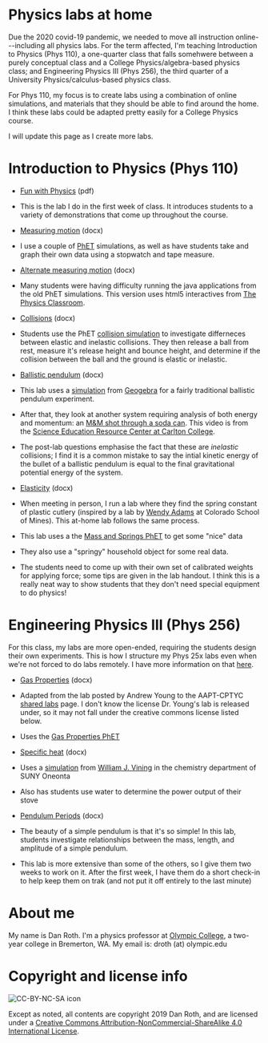 # Physics labs at home

Due the 2020 covid-19 pandemic, we needed to move all instruction online---including all physics labs. For the term affected, I'm teaching Introduction to Physics (Phys 110), a one-quarter class that falls somehwere between a purely conceptual class and a College Physics/algebra-based physics class; and Engineering Physics III (Phys 256), the third quarter of a University Physics/calculus-based physics class.

For Phys 110, my focus is to create labs using a combination of online simulations, and materials that they should be able to find around the home. I think these labs could be adapted pretty easily for a College Physics course.

I will update this page as I create more labs.

<!---Phys 110--->
# Introduction to Physics (Phys 110)
* [Fun with Physics][funwithphys] (pdf)
* This is the lab I do in the first week of class. It introduces students to a variety of demonstrations that come up throughout the course.

* [Measuring motion][measmot] (docx)
* I use a couple of [PhET][PhET] simulations, as well as have students take and graph their own data using a stopwatch and tape measure.

* [Alternate measuring motion][measmotalt] (docx)
* Many students were having difficulty running the java applications from the old PhET simulations. This version uses html5 interactives from [The Physics Classroom][tpc].

* [Collisions][momentum] (docx)
* Students use the PhET [collision simulation][PhETcoll] to investigate differneces between elastic and inelastic collisions. They then release a ball from rest, measure it's release height and bounce height, and determine if the collision between the ball and the ground is elastic or inelastic.

* [Ballistic pendulum][ballpend] (docx)
* This lab uses a [simulation][geogebrasim] from [Geogebra][geogebra] for a fairly traditional ballistic pendulum experiment.
* After that, they look at another system requiring analysis of both energy and momentum: an [M&M shot through a soda can][mnm]. This video is from the [Science Education Resource Center at Carlton College][serc].
* The post-lab questions emphasise the fact that these are *inelastic* collisions; I find it is a common mistake to say the intial kinetic energy of the bullet of a ballistic pendulum is equal to the final gravitational potential energy of the system.

* [Elasticity][elasticity] (docx)
* When meeting in person, I run a lab where they find the spring constant of plastic cutlery (inspired by a lab by [Wendy Adams][adamslabs] at Colorado School of Mines). This at-home lab follows the same process.
* This lab uses a the [Mass and Springs PhET][PhETspring] to get some "nice" data
* They also use a "springy" household object for some real data.
* The students need to come up with their own set of calibrated weights for applying force; some tips are given in the lab handout. I think this is a really neat way to show students that they don't need special equipment to do physics!

<!---Phys 256--->
# Engineering Physics III (Phys 256)
For this class, my labs are more open-ended, requiring the students design their own experiments. This is how I structure my Phys 25x labs even when we're not forced to do labs remotely. I have more information on that [here][CYOALabs].

* [Gas Properties][gasprop] (docx)
* Adapted from the lab posted by Andrew Young to the AAPT-CPTYC [shared labs][AAPTsharedlabs] page. I don't know the license Dr. Young's lab is released under, so it may not fall under the creative commons license listed below.
* Uses the [Gas Properties PhET][PhETgas]
* [Specific heat][specheat] (docx)
* Uses a [simulation][specheatsim] from [William J. Vining][vining] in the chemistry department of SUNY Oneonta
* Also has students use water to determine the power output of their stove

* [Pendulum Periods][pendper] (docx)
* The beauty of a simple pendulum is that it's so simple! In this lab, students investigate relationships between the mass, length, and amplitude of a simple pendulum.
* This lab is more extensive than some of the others, so I give them two weeks to work on it. After the first week, I have them do a short check-in to help keep them on trak (and not put it off entirely to the last minute)

<!---About--->
# About me
My name is Dan Roth. I'm a physics professor at [Olympic College][OC], a two-year college in Bremerton, WA. My email is: droth (at) olympic.edu

<!---Copyright and license--->
# Copyright and license info

![CC-BY-NC-SA icon][icon]

Except as noted, all contents are copyright 2019 Dan Roth, and are licensed under a [Creative Commons Attribution-NonCommercial-ShareAlike 4.0 International License](http://creativecommons.org/licenses/by-nc-sa/4.0/).

<!---Links--->
<!---Phys 110 labs--->
[funwithphys]: Fun-with-physics.pdf
[measmot]: Measuring-motion.docx
[measmotalt]: Measuring-motion-alt.docx
[momentum]: Momentum.docx
[ballpend]: Ballistic-pendulum.docx

<!---Phys 256 labs--->
[gasprop]: Gas-properties.docx
[specheat]: Specific-heat.docx
[pendper]: Pendulum.docx
[elasticity]: Elasticity.docx

<!---Phys 110 links--->
[CYOALabs]: https://probabilisticworld.github.io/CYOALabs
[AAPTsharedlabs]: https://sites.google.com/a/aapt.org/comm/shared-labs
[PhET]: https://phet.colorado.edu/
[tpc]: https://www.physicsclassroom.com
[PhETcoll]: https://phet.colorado.edu/en/simulation/legacy/collision-lab
[geogebrasim]: https://www.geogebra.org/m/gSmRe62s
[geogebra]: https://www.geogebra.org
[mnm]: https://serc.carleton.edu/details/files/37946.html
[serc]: https://serc.carleton.edu/index.html
[adamslabs]: http://sparkingcuriosity.net/Labs.htm
[PhETspring]:https://phet.colorado.edu/en/simulation/mass-spring-lab

<!---Phys 256 links--->
[PhETgas]: https://phet.colorado.edu/en/simulation/gas-properties
[specheatsim]: http://employees.oneonta.edu/viningwj/sims/specific_heat_s.html
[vining]: http://employees.oneonta.edu/viningwj

<!---Contact links--->
[OC]: https://www.olympic.edu

<!---Copyright image--->
[icon]: https://i.creativecommons.org/l/by-nc-sa/4.0/88x31.png
